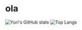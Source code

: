 # ola
![Yuri's GitHub stats](https://github-readme-stats.vercel.app/api?username=YuriLima1&show_icons=true&theme=dark)
![Top Langs](https://github-readme-stats.vercel.app/api/top-langs/?username=YuriLima1&layout=compact&theme=dark)
